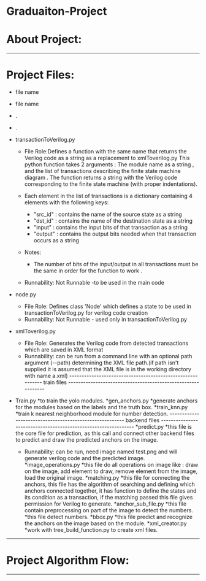 # Graduaiton-Project
# About Project:
----------------------------

# Project Files:
* file name
* file name
* .
* .
* transactionToVerilog.py 
  * File Role:Defines a function with the same name that returns the Verilog code as a string as a replacement to xmlToverilog.py 
This python function takes 2 arguments : The module name as a string , and the list of transactions describing the finite state   machine diagram . 
  The function returns a string with the Verilog code corresponding to the finite state machine (with proper indentations).
 
  * Each element in the list of transactions is a dictionary containing 4 elements with the following keys:
    * "src_id" : contains the name of the source state as a string
    * "dst_id" : contains the name of the destination state as a string
    * "input" : contains the input bits of that transaction as a string
    * "output" : contains the output bits needed when that transaction occurs as a string

  * Notes: 
    * The number of bits of the input/output in all transactions must be the same in order for the function to work .

  * Runnability: Not Runnable -to be used in the main code 

* node.py
  * File Role: Defines class 'Node' which defines a state to be used in transactionToVerilog.py for verilog code creation
  * Runnability: Not Runnable - used only in transactionToVerilog.py
* xmlToverilog.py
  * File Role: Generates the Verilog code from detected transactions which are saved in XML format
  * Runnability: can be run from a command line with an optional path argument (--path) determining the XML file path.(if path isn't supplied it is assumed that the XML file is in the working directory with name a.xml)
----------------------------------------------------------- train files -------------------------------------------------------------
* Train.py 
  *to train the yolo modules.
*gen_anchors.py
  *generate anchors for the modules based on the labels and the truth box.
*train_knn.py
  *train k nearest neighborhood module for number detection.
-------------------------------------------------------- backend files ---------------------------------------------------------------
*predict.py 
  *this file is the core file for prediction, as this call and connect other backend files to predict and draw the predicted anchors on        the image.
  * Runnability: can be run, need image named test.png and will generate verilog code and the predicted image.
*image_operations.py 
  *this file do all operations on image like : draw on the image, add element to draw, remove element from the image, load the original image.
*matching.py
  *this file for connecting the anchors, this file has the algorithm of searching and defining which anchors connected together, it has function to define the states and its condition as a transaction, if the matching passed this file gives permission for Verilog to generate.
*anchor_sub_file.py 
  *this file contain preprocessing on part of the image to detect the numbers.
  *this file detect numbers.
*bbox.py 
  *this file predict and recognize the anchors on the image based on the module.
*xml_creator.py
  *work with tree_build_function.py to create xml files.
  
-----------------------------------------------------------------------------------------------------------------------------------
  
# Project Algorithm Flow:
----------------------------
